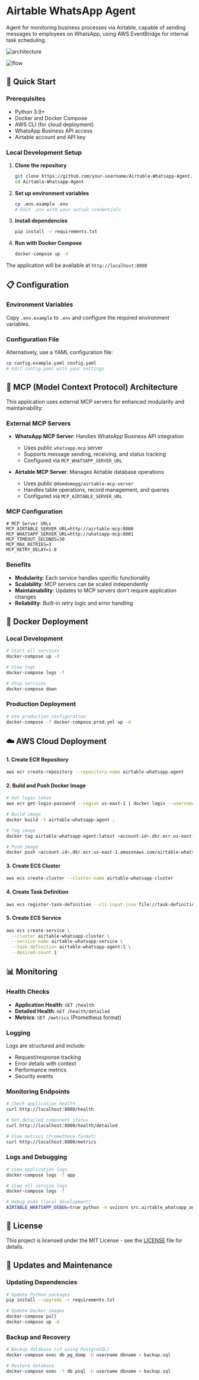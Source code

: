 # Airtable WhatsApp Agent

Agent for monitoring business processes via Airtable, capable of sending messages to employees on WhatsApp, using AWS EventBridge for internal task scheduling.

![architecture](docs/architecture.png)

![flow](docs/flow.png)

## 🚀 Quick Start

### Prerequisites

- Python 3.9+
- Docker and Docker Compose
- AWS CLI (for cloud deployment)
- WhatsApp Business API access
- Airtable account and API key

### Local Development Setup

1. **Clone the repository**
   ```bash
   git clone https://github.com/your-username/Airtable-Whatsapp-Agent.git
   cd Airtable-Whatsapp-Agent
   ```

2. **Set up environment variables**
   ```bash
   cp .env.example .env
   # Edit .env with your actual credentials
   ```

3. **Install dependencies**
   ```bash
   pip install -r requirements.txt
   ```

4. **Run with Docker Compose**
   ```bash
   docker-compose up -d
   ```

The application will be available at `http://localhost:8000`

## 📋 Configuration

### Environment Variables

Copy `.env.example` to `.env` and configure the required environment variables.

### Configuration File

Alternatively, use a YAML configuration file:

```bash
cp config.example.yaml config.yaml
# Edit config.yaml with your settings
```

## 🔌 MCP (Model Context Protocol) Architecture

This application uses external MCP servers for enhanced modularity and maintainability:

### External MCP Servers

- **WhatsApp MCP Server**: Handles WhatsApp Business API integration
  - Uses public `whatsapp-mcp` server
  - Supports message sending, receiving, and status tracking
  - Configured via `MCP_WHATSAPP_SERVER_URL`

- **Airtable MCP Server**: Manages Airtable database operations
  - Uses public `@domdomegg/airtable-mcp-server`
  - Handles table operations, record management, and queries
  - Configured via `MCP_AIRTABLE_SERVER_URL`

### MCP Configuration

```env
# MCP Server URLs
MCP_AIRTABLE_SERVER_URL=http://airtable-mcp:8000
MCP_WHATSAPP_SERVER_URL=http://whatsapp-mcp:8001
MCP_TIMEOUT_SECONDS=30
MCP_MAX_RETRIES=3
MCP_RETRY_DELAY=1.0
```

### Benefits

- **Modularity**: Each service handles specific functionality
- **Scalability**: MCP servers can be scaled independently
- **Maintainability**: Updates to MCP servers don't require application changes
- **Reliability**: Built-in retry logic and error handling

## 🐳 Docker Deployment

### Local Development

```bash
# Start all services
docker-compose up -d

# View logs
docker-compose logs -f

# Stop services
docker-compose down
```

### Production Deployment

```bash
# Use production configuration
docker-compose -f docker-compose.prod.yml up -d
```

## ☁️ AWS Cloud Deployment

#### 1. Create ECR Repository

```bash
aws ecr create-repository --repository-name airtable-whatsapp-agent
```

#### 2. Build and Push Docker Image

```bash
# Get login token
aws ecr get-login-password --region us-east-1 | docker login --username AWS --password-stdin <account-id>.dkr.ecr.us-east-1.amazonaws.com

# Build image
docker build -t airtable-whatsapp-agent .

# Tag image
docker tag airtable-whatsapp-agent:latest <account-id>.dkr.ecr.us-east-1.amazonaws.com/airtable-whatsapp-agent:latest

# Push image
docker push <account-id>.dkr.ecr.us-east-1.amazonaws.com/airtable-whatsapp-agent:latest
```

#### 3. Create ECS Cluster

```bash
aws ecs create-cluster --cluster-name airtable-whatsapp-cluster
```

#### 4. Create Task Definition

```bash
aws ecs register-task-definition --cli-input-json file://task-definition.json
```

#### 5. Create ECS Service

```bash
aws ecs create-service \
  --cluster airtable-whatsapp-cluster \
  --service-name airtable-whatsapp-service \
  --task-definition airtable-whatsapp-agent:1 \
  --desired-count 1
```

## 📊 Monitoring

### Health Checks

- **Application Health**: `GET /health`
- **Detailed Health**: `GET /health/detailed`
- **Metrics**: `GET /metrics` (Prometheus format)

### Logging

Logs are structured and include:
- Request/response tracking
- Error details with context
- Performance metrics
- Security events

### Monitoring Endpoints

```bash
# Check application health
curl http://localhost:8000/health

# Get detailed component status
curl http://localhost:8000/health/detailed

# View metrics (Prometheus format)
curl http://localhost:8000/metrics
```

### Logs and Debugging

```bash
# View application logs
docker-compose logs -f app

# View all service logs
docker-compose logs -f

# Debug mode (local development)
AIRTABLE_WHATSAPP_DEBUG=true python -m uvicorn src.airtable_whatsapp_agent.api.main:app --reload
```

## 📄 License

This project is licensed under the MIT License - see the [LICENSE](LICENSE) file for details.

## 🔄 Updates and Maintenance

### Updating Dependencies

```bash
# Update Python packages
pip install --upgrade -r requirements.txt

# Update Docker images
docker-compose pull
docker-compose up -d
```

### Backup and Recovery

```bash
# Backup database (if using PostgreSQL)
docker-compose exec db pg_dump -U username dbname > backup.sql

# Restore database
docker-compose exec -T db psql -U username dbname < backup.sql
```